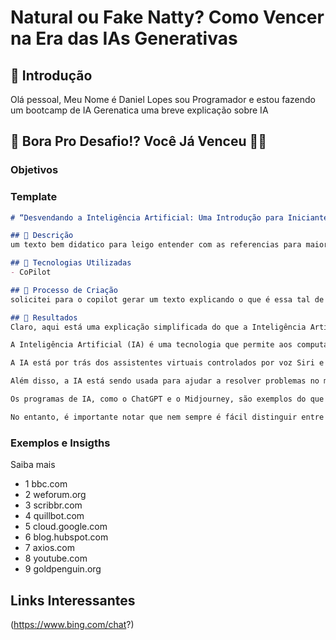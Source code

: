 # Natural ou Fake Natty? Como Vencer na Era das IAs Generativas

## 🚀 Introdução

Olá pessoal, Meu Nome é Daniel Lopes sou Programador e estou fazendo um bootcamp de IA Gerenatica uma breve explicação sobre IA 

## 🎯 Bora Pro Desafio!? Você Já Venceu 💪🤓

### Objetivos

### Template

```markdown
# “Desvendando a Inteligência Artificial: Uma Introdução para Iniciantes”.

## 📒 Descrição
um texto bem didatico para leigo entender com as referencias para maiores informações

## 🤖 Tecnologias Utilizadas
- CoPilot

## 🧐 Processo de Criação
solicitei para o copilot gerar um texto explicando o que é essa tal de IA

## 🚀 Resultados
Claro, aqui está uma explicação simplificada do que a Inteligência Artificial (IA) pode fazer, juntamente com alguns links para referências e um site para detectar se um texto foi gerado por IA:

A Inteligência Artificial (IA) é uma tecnologia que permite aos computadores aprenderem e resolverem problemas quase como um ser humano1. Os sistemas de IA são treinados em grandes quantidades de informações e aprendem a identificar os padrões nelas, a fim de realizar tarefas como ter uma conversa semelhante à humana ou prever um produto que um comprador online possa comprar1.

A IA está por trás dos assistentes virtuais controlados por voz Siri e Alexa, e ajuda o Facebook e o Twitter a decidir quais postagens de mídia social mostrar aos usuários1. A IA permite que a Amazon analise os hábitos de compra dos clientes para recomendar futuras compras1.

Além disso, a IA está sendo usada para ajudar a resolver problemas no mundo. Por exemplo, a IA está sendo usada para combater a pesca excessiva em nosso oceano2. A IA também está sendo usada para abordar a questão do desequilíbrio de gênero2.

Os programas de IA, como o ChatGPT e o Midjourney, são exemplos do que é chamado de IA “gerativa”. Esses programas aprendem com grandes quantidades de dados, como texto e imagens online, para gerar novo conteúdo que parece ter sido feito por um humano1.

No entanto, é importante notar que nem sempre é fácil distinguir entre o texto gerado por humanos e o texto gerado por IA. Existem ferramentas disponíveis que podem ajudar a detectar se um texto foi gerado por IA. Por exemplo, o Scribbr e o QuillBot oferecem ferramentas gratuitas de detecção de IA que podem analisar um texto e fornecer uma estimativa da probabilidade de ele ter sido gerado por IA.


```

### Exemplos e Insigths

Saiba mais

- 1 bbc.com
- 2 weforum.org
- 3 scribbr.com
- 4 quillbot.com
- 5 cloud.google.com
- 6 blog.hubspot.com
- 7 axios.com
- 8 youtube.com
- 9 goldpenguin.org



## Links Interessantes
(https://www.bing.com/chat?)

